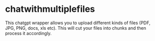 # chatwithmultiplefiles

This chatgpt wrapper allows you to upload different kinds of files (PDF, JPG, PNG, docs, xls etc). This will cut your files into chunks and then process it accordingly.
